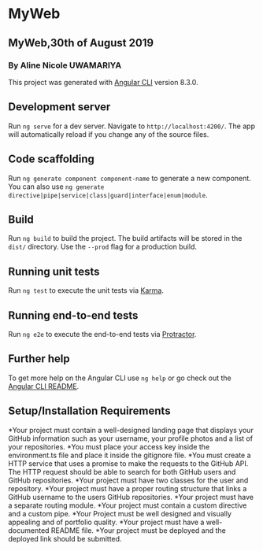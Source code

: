 # MyWeb
## MyWeb,30th of August 2019
### By Aline Nicole UWAMARIYA

This project was generated with [Angular CLI](https://github.com/angular/angular-cli) version 8.3.0.

## Development server

Run `ng serve` for a dev server. Navigate to `http://localhost:4200/`. The app will automatically reload if you change any of the source files.

## Code scaffolding

Run `ng generate component component-name` to generate a new component. You can also use `ng generate directive|pipe|service|class|guard|interface|enum|module`.

## Build

Run `ng build` to build the project. The build artifacts will be stored in the `dist/` directory. Use the `--prod` flag for a production build.

## Running unit tests

Run `ng test` to execute the unit tests via [Karma](https://karma-runner.github.io).

## Running end-to-end tests

Run `ng e2e` to execute the end-to-end tests via [Protractor](http://www.protractortest.org/).

## Further help

To get more help on the Angular CLI use `ng help` or go check out the [Angular CLI README](https://github.com/angular/angular-cli/blob/master/README.md).

## Setup/Installation Requirements
*Your project must contain a well-designed landing page that displays your GitHub information such as your username, your profile photos and a list of your repositories.
*You must place your access key inside the environment.ts file and place it inside the gitignore file.
*You must create a HTTP service that uses a promise to make the requests to the GitHub API.
The HTTP request should be able to search for both GitHub users and GitHub repositories.
*Your project must have two classes for the user and repository.
*Your project must have a proper routing structure that links a GitHub username to the users GitHub repositories.
*Your project must have a separate routing module.
*Your project must contain a custom directive and a custom pipe.
*Your Project must be well designed and visually appealing and of portfolio quality.
*Your project must have a well-documented README file.
*Your project must be deployed and the deployed link should be submitted.

